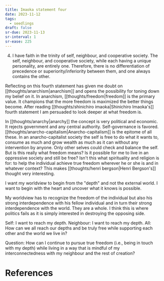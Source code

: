 ```yaml
---
title: Imaoka statement four
date: 2023-11-12
tags:
  - seedlings
draft: false
sr-due: 2023-11-13
sr-interval: 1
sr-ease: 225
---
```

4. I have faith in the trinity of self, neighbour, and cooperative society. The self, neighbour, and cooperative society, while each having a unique personality, are entirely one. Therefore, there is no differentiation of precedence or superiority/inferiority between them, and one always contains the other.

Reflecting on this fourth statement has given me doubt on [[thoughts/anarchism|anarchism]] and opens the possibility for toning down my belief on it. In anarchism, [[thoughts/freedom|freedom]] is the primary value. It champions that the more freedom is maximized the better things become. After reading [[thoughts/shinichiro imaoka|Shinichiro Imaoka's]] fourth statement I am persuaded to look deeper at what freedom is.

In [[thoughts/anarchy|anarchy]] the concept is very political and economic. It rejects government and any central authority. Self-governance is favored. [[thoughts/anarcho-capitalism|Anarcho-capitalism]] is the epitome of all these. In an anarcho-capitalist society the self is free to do what it wants to, consume as much and grow wealth as much as it can without any intervention by anyone. Only other selves could check and balance the self. But is this really what freedom means? Is it possible for me to live in an oppressive society and still be free? Isn't this what spirituality and religion is for: to help the individual achieve true freedom wherever he or she is and in whatever context? This makes [[thoughts/henri bergson|Henri Bergson's]] thought very interesting.

I want my worldview to begin from the "depth" and not the external world. I want to begin with the heart and uncover what it knows is possible.

My worldview has to recognize the freedom of the individual but also his strong interdependence with his fellow individual and in turn their strong interdependence with the world. They are a whole. I think this is where politics fails as it is simply interested in destroying the opposing side.

Self: I want to reach my depth.
Neighbour: I want to reach my depth.
All: How can we all reach our depths and be truly free while supporting each other and the world we live in?

Question: How can I continue to pursue true freedom (i.e., being in touch with my depth) while living in a way that is mindful of my interconnectedness with my neighbour and the rest of creation?

# References